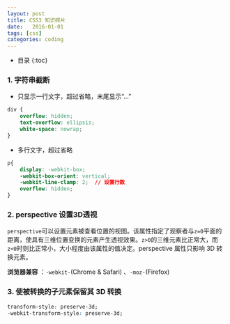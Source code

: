 ```yaml
---
layout: post
title: CSS3 知识碎片
date:   2016-01-01
tags: [css]
categories: coding
---
```


- 目录
{:toc}

### 1. 字符串截断

+ 只显示一行文字，超过省略，末尾显示“…”

``` css
div {
    overflow: hidden;
    text-overflow: ellipsis;
    white-space: nowrap;
}
```
+ 多行文字，超过省略
``` css
p{
    display: -webkit-box;
    -webkit-box-orient: vertical;
    -webkit-line-clamp: 2;  // 设置行数
    overflow: hidden;
}
```

### 2. perspective 设置3D透视

`perspective`可以设置元素被查看位置的视图。该属性指定了观察者与`z=0`平面的距离，使具有三维位置变换的元素产生透视效果。`z>0`的三维元素比正常大，而`z<0`时则比正常小，大小程度由该属性的值决定。perspective 属性只影响 3D 转换元素。

__浏览器兼容__ ：`-webkit-`(Chrome & Safari) 、`-moz-`(Firefox)


### 3. 使被转换的子元素保留其 3D 转换

``` css
transform-style: preserve-3d;
-webkit-transform-style: preserve-3d;
```

